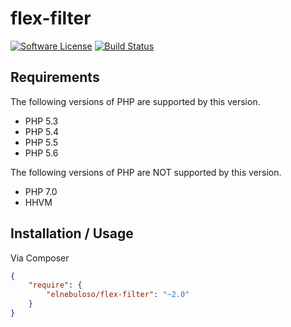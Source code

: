 # flex-filter

[![Software License](https://img.shields.io/packagist/l/elnebuloso/flex-filter.svg?style=flat-square)](LICENSE)
[![Build Status](https://img.shields.io/travis/elnebuloso/flex-filter/master.svg?style=flat-square)](https://travis-ci.org/elnebuloso/flex-filter)

## Requirements

The following versions of PHP are supported by this version.

* PHP 5.3
* PHP 5.4
* PHP 5.5
* PHP 5.6

The following versions of PHP are NOT supported by this version.

* PHP 7.0
* HHVM


## Installation / Usage

Via Composer

``` json
{
    "require": {
        "elnebuloso/flex-filter": "~2.0"
    }
}
```